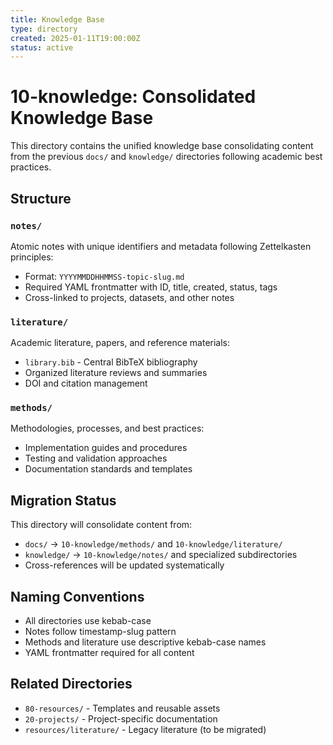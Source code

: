 ```yaml
---
title: Knowledge Base
type: directory
created: 2025-01-11T19:00:00Z
status: active
---
```


# 10-knowledge: Consolidated Knowledge Base

This directory contains the unified knowledge base consolidating content from the previous `docs/` and `knowledge/` directories following academic best practices.

## Structure

### `notes/`

Atomic notes with unique identifiers and metadata following Zettelkasten principles:

- Format: `YYYYMMDDHHMMSS-topic-slug.md`
- Required YAML frontmatter with ID, title, created, status, tags
- Cross-linked to projects, datasets, and other notes

### `literature/`

Academic literature, papers, and reference materials:

- `library.bib` - Central BibTeX bibliography
- Organized literature reviews and summaries
- DOI and citation management

### `methods/`

Methodologies, processes, and best practices:

- Implementation guides and procedures
- Testing and validation approaches
- Documentation standards and templates

## Migration Status

This directory will consolidate content from:

- `docs/` → `10-knowledge/methods/` and `10-knowledge/literature/`
- `knowledge/` → `10-knowledge/notes/` and specialized subdirectories
- Cross-references will be updated systematically

## Naming Conventions

- All directories use kebab-case
- Notes follow timestamp-slug pattern
- Methods and literature use descriptive kebab-case names
- YAML frontmatter required for all content

## Related Directories

- `80-resources/` - Templates and reusable assets
- `20-projects/` - Project-specific documentation
- `resources/literature/` - Legacy literature (to be migrated)
